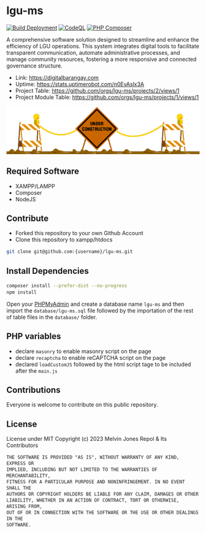 # lgu-ms

[![Build Deployment](https://github.com/lgu-ms/lgu-ms/actions/workflows/deployment.yml/badge.svg)](https://github.com/lgu-ms/lgu-ms/actions/workflows/deployment.yml)
[![CodeQL](https://github.com/lgu-ms/lgu-ms/actions/workflows/github-code-scanning/codeql/badge.svg)](https://github.com/lgu-ms/lgu-ms/actions/workflows/github-code-scanning/codeql)
[![PHP Composer](https://github.com/lgu-ms/lgu-ms/actions/workflows/php.yml/badge.svg)](https://github.com/lgu-ms/lgu-ms/actions/workflows/php.yml)

A comprehensive software solution designed to streamline and enhance the efficiency of LGU operations. This system integrates digital tools to facilitate transparent communication, automate administrative processes, and manage community resources, fostering a more responsive and connected governance structure.

- Link: https://digitalbarangay.com
- Uptime: https://stats.uptimerobot.com/n0EyAslx3A
- Project Table: https://github.com/orgs/lgu-ms/projects/2/views/1
- Project Module Table: https://github.com/orgs/lgu-ms/projects/1/views/1

<img src="animated-roped-off-construction-barracades.gif">

## Required Software
- XAMPP/LAMPP
- Composer
- NodeJS

## Contribute
- Forked this repository to your own Github Account
- Clone this repository to xampp/htdocs
```bash
git clone git@github.com:{username}/lgu-ms.git
```

## Install Dependencies
```bash
composer install --prefer-dist --no-progress
npm install
```

Open your [PHPMyAdmin](http://localhost/phpmyadmin) and create a database name `lgu-ms` and then import the `database/lgu-ms.sql` file followed by the importation of the rest of table files in the `database/` folder.

## PHP variables

- declare `masonry` to enable masonry script on the page
- declare `recaptcha` to enable reCAPTCHA script on the page
- declared `loadCustomJS` followed by the html script tage to be included after the `main.js`

## Contributions
Everyone is welcome to contribute on this public repository.

## License
License under MIT 
Copyright (c) 2023 Melvin Jones Repol & Its Contributors
```
THE SOFTWARE IS PROVIDED "AS IS", WITHOUT WARRANTY OF ANY KIND, EXPRESS OR
IMPLIED, INCLUDING BUT NOT LIMITED TO THE WARRANTIES OF MERCHANTABILITY,
FITNESS FOR A PARTICULAR PURPOSE AND NONINFRINGEMENT. IN NO EVENT SHALL THE
AUTHORS OR COPYRIGHT HOLDERS BE LIABLE FOR ANY CLAIM, DAMAGES OR OTHER
LIABILITY, WHETHER IN AN ACTION OF CONTRACT, TORT OR OTHERWISE, ARISING FROM,
OUT OF OR IN CONNECTION WITH THE SOFTWARE OR THE USE OR OTHER DEALINGS IN THE
SOFTWARE.

```